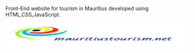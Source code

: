 Front-End website for tourism in Mauritius developed using HTML,CSS,JavaScript.

![My Project Logo](images/image.PNG)
